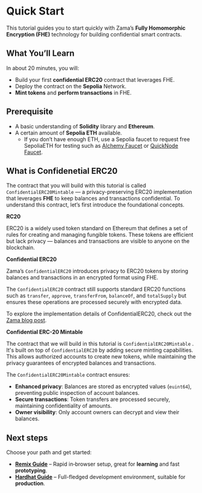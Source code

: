 # Quick Start

This tutorial guides you to start quickly with Zama’s **Fully Homomorphic Encryption (FHE)** technology for building confidential smart contracts.&#x20;

## What You’ll Learn

In about 20 minutes, you will:

- Build your first **confidential ERC20** contract that leverages FHE.
- Deploy the contract on the **Sepolia** Network.
- **Mint tokens** and **perform transactions** in FHE.

## Prerequisite

- A basic understanding of **Solidity** library and **Ethereum**.
- A certain amount of **Sepolia ETH** available.
  - &#x20;If you don’t have enough ETH, use a Sepolia faucet to request free SepoliaETH for testing such as [Alchemy Faucet](https://www.alchemy.com/faucets/ethereum-sepolia) or [QuickNode Faucet](https://faucet.quicknode.com/ethereum/sepolia).

## What is Confidenetial ERC20

The contract that you will build with this tutorial is called `ConfidentialERC20Mintable` — a privacy-preserving ERC20 implementation that leverages **FHE** to keep balances and transactions confidential. To understand this contract, let’s first introduce the foundational concepts.

**RC20**

ERC20 is a widely used token standard on Ethereum that defines a set of rules for creating and managing fungible tokens. These tokens are efficient but lack privacy — balances and transactions are visible to anyone on the blockchain.

**Confidential ERC20**

Zama’s `ConfidentialERC20` introduces privacy to ERC20 tokens by storing balances and transactions in an encrypted format using FHE.

The `ConfidentialERC20` contract still supports standard ERC20 functions such as `transfer`, `approve`, `transferFrom`, `balanceOf`, and `totalSupply` but ensures these operations are processed securely with encrypted data.

To explore the implementation details of ConfidentialERC20, check out the [Zama blog post](https://www.zama.ai/post/confidential-erc-20-tokens-using-homomorphic-encryption).

**Confidential ERC-20 Mintable**

The contract that we will build in this tutorial is `ConfidentialERC20Mintable` . It's built on top of `ConfidentialERC20` by adding secure minting capabilities. This allows authorized accounts to create new tokens, while maintaining the privacy guarantees of encrypted balances and transactions.

The `ConfidentialERC20Mintable` contract ensures:

- **Enhanced privacy**: Balances are stored as encrypted values (`euint64`), preventing public inspection of account balances.
- **Secure transactions**: Token transfers are processed securely, maintaining confidentiality of amounts.
- **Owner visibility**: Only account owners can decrypt and view their balances.

## Next steps

Choose your path and get started:

- [**Remix Guide**](remix) – Rapid in‐browser setup, great for **learning** and fast **prototyping**.
- [**Hardhat Guide**](hardhat) – Full-fledged development environment, suitable for **production**.
